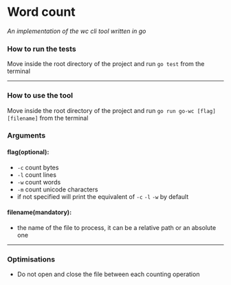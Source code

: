 Word count
==============

*An implementation of the wc cli tool written in go*

### How to run the tests

Move inside the root directory of the project and run `go test` from the terminal

---

### How to use the tool

Move inside the root directory of the project and run `go run go-wc [flag] [filename]` from the terminal

### Arguments

#### flag(optional):

* `-c` count bytes
* `-l` count lines
* `-w` count words
* `-m` count unicode characters
* if not specified will print the equivalent of `-c` `-l` `-w` by default

#### filename(mandatory):

* the name of the file to process, it can be a relative path or an absolute one

---

### Optimisations
* Do not open and close the file between each counting operation
